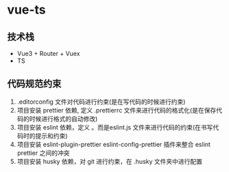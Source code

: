 <!--
 * @Author: xujie 1607526161@qq.com
 * @Date: 2022-12-05 22:30:52
 * @LastEditors: xujie 1607526161@qq.com
 * @FilePath: \vue-ts\README.md
 * @Description: 项目文件的说明
-->

# vue-ts

## 技术栈

- Vue3 + Router + Vuex
- TS

## 代码规范约束

1. .editorconfig 文件对代码进行约束(是在写代码的时候进行约束)
2. 项目安装 prettier 依赖, 定义 .prettierrc 文件来进行代码的格式化(是在保存代码的时候进行格式的自动修改)
3. 项目安装 eslint 依赖，定义 。而是eslint.js 文件来进行代码的约束(在书写代码时的提示和约束)
4. 项目安装 eslint-plugin-prettier eslint-config-prettier 插件来整合 eslint prettier 之间的冲突
5. 项目安装 husky 依赖，对 git 进行约束，在 .husky 文件夹中进行配置
